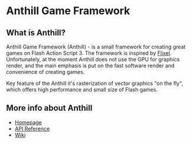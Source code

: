 Anthill Game Framework
======================

What is Anthill?
-----------------

Anthill Game Framework (Anthill) - is a small framework for creating great games on Flash Action Script 3. The framework is inspired by [Flixel](http://flixel.org/). Unfortunately, at the moment Anthill does not use the GPU for graphics render, and the main emphasis is put on the fast software render and convenience of creating games.

Key feature of the Anthill it's rasterization of vector graphics "on the fly", which offers high performance and small size of Flash games.

More info about Anthill
-----------------------

* [Homepage](http://anthill.ant-karlov.ru)
* [API Reference](http://anthill.ant-karlov.ru/doc/)
* [Wiki](http://anthill.ant-karlov.ru/wiki/)
